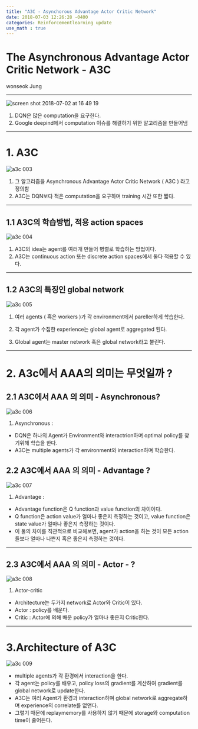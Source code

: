 ```yaml
---
title: "A3C - Asynchorous Advantage Actor Critic Network"
date: 2018-07-03 12:26:28 -0400
categories: Reinforcementlearning update
use_math : true
---
```




# The Asynchronous Advantage Actor Critic Network - A3C 

wonseok Jung

---

![screen shot 2018-07-02 at 16 49 19](https://user-images.githubusercontent.com/11300712/42191485-f51ead46-7e17-11e8-9e45-8eb869c834ac.png)


1. DQN은 많은 computation을 요구한다. 
2. Google deepind에서 computation 이슈를 해결하기 위한 알고리즘을 만들어냄 

---
# 1. A3C 

![a3c 003](https://user-images.githubusercontent.com/11300712/42199406-33a3841c-7e43-11e8-8163-544907876e83.jpeg?style=centerme)

1. 그 알고리즘을 Asynchronous Advantage Actor Critic Network ( A3C ) 라고 정의함
2. A3C는 DQN보다 적은 computation을 요구하며 training 시간 또한 짧다. 



---
## 1.1 A3C의 학습방법, 적용 action spaces

![a3c 004](https://user-images.githubusercontent.com/11300712/42199407-33d1a040-7e43-11e8-9b88-dd9379d3c119.jpeg)

1. A3C의 idea는 agent를 여러개 만들어 병렬로 학습하는 방법이다. 
2. A3C는 continuous action 또는 discrete action spaces에서 둘다 적용할 수 있다. 


---

## 1.2 A3C의 특징인 global network 

![a3c 005](https://user-images.githubusercontent.com/11300712/42199408-33fd920e-7e43-11e8-9a41-cd6a2802c476.jpeg)

1. 여러 agents ( 혹은 workers )가 각 environment에서 pareller하게 학습한다. 

2. 각 agent가 수집한 experience는 global agent로 aggregated 된다. 

3. Global agent는 master network 혹은 global network라고 불린다.

---
# 2. A3c에서 AAA의 의미는 무엇일까 ? 


## 2.1 A3C에서 AAA 의 의미 - Asynchronous? 
![a3c 006](https://user-images.githubusercontent.com/11300712/42199409-342a8f20-7e43-11e8-8a62-1d82ac777c01.jpeg)

1. Asynchronous : 
- DQN은  하나의 Agent가 Environment와 interactrion하며 optimal policy를 찾기위해 학습을 한다. 
- A3C는 multiple agents가 각 environment와 interaction하며 학습한다. 


## 2.2 A3C에서 AAA 의 의미 - Advantage ?  
![a3c 007](https://user-images.githubusercontent.com/11300712/42199410-3456b8ac-7e43-11e8-9945-626390cf1235.jpeg)
1. Advantage : 

- Advantage function은 Q function과 value function의 차이이다. 
- Q function은 action value가 얼마나 좋은지 측정하는 것이고, value function은 state value가 얼마나 좋은지 측정하는 것이다. 
- 이 둘의 차이를 직관적으로 비교해보면, agent가 action을 하는 것이 모든 action들보다 얼마나 나쁜지 혹은 좋은지 측정하는 것이다. 


---


## 2.3 A3C에서 AAA 의 의미 - Actor - ?  

![a3c 008](https://user-images.githubusercontent.com/11300712/42199411-347fa55a-7e43-11e8-9877-7fa4fb24ffbc.jpeg)

1. Actor-critic 
- Architecture는 두가지 network로 Actor와 Critic이 있다. 
- Actor : policy를 배운다. 
- Critic : Actor에 의해 배운 policy가 얼마나 좋은지 Critic한다. 

---

# 3.Architecture of A3C 


![a3c 009](https://user-images.githubusercontent.com/11300712/42199412-34b066b8-7e43-11e8-9df0-690e1b9a99a1.jpeg)


- multiple agents가 각 환경에서 interaction을 한다. 
- 각 agent는 policy를 배우고, policy loss의 gradient를 계산하여 gradient를 global network로 update한다. 
- A3C는 여러 Agent가 환경과 interaction하며 global network로 aggregate하며 experience의 correlate를 없앤다. 
- 그렇기 때문에 replaymemory를 사용하지 않기 때문에 storage와 computation time이 줄어든다. 
